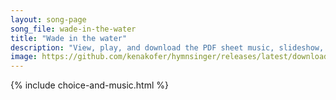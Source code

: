 ```yaml
---
layout: song-page
song_file: wade-in-the-water
title: "Wade in the water"
description: "View, play, and download the PDF sheet music, slideshow, and audio. Lyrics: Wade in the water, wade in the water, children, wade in the water. God's gonna trouble the water.  See that host all dressed in white, God's gonna tro... english christian 4part chords"
image: https://github.com/kenakofer/hymnsinger/releases/latest/download/wade-in-the-water-trad.png
---
```


{% include choice-and-music.html %}